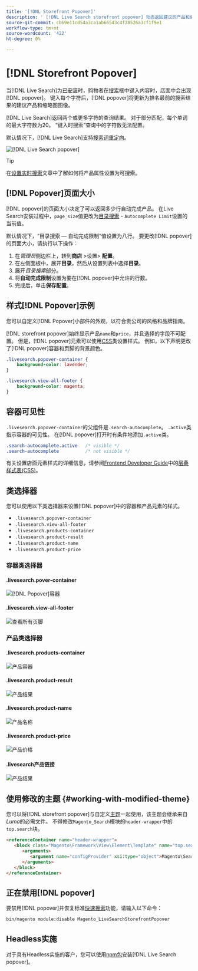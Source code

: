 ```yaml
---
title: '[!DNL Storefront Popover]'
description: ' [!DNL Live Search storefront popover] 动态返回建议的产品和缩略图。'
source-git-commit: cb69e11cd54a3ca1ab66543c4f28526a3cf1f9e1
workflow-type: tm+mt
source-wordcount: '422'
ht-degree: 0%

---
```


# [!DNL Storefront Popover]

当[!DNL Live Search]为[已安装](install.md)时，购物者在[搜索](https://experienceleague.adobe.com/docs/commerce-admin/catalog/catalog/search/search.html#quick-search)框中键入内容时，店面中会出现[!DNL popover]。 键入每个字符后，[!DNL popover]将更新为排名最前的搜索结果的建议产品和缩略图图像。

[!DNL Live Search]返回两个或更多字符的查询结果。 对于部分匹配，每个单词的最大字符数为20。 “键入时搜索”查询中的字符数无法配置。

默认情况下，[!DNL Live Search]支持[搜索词重定向](https://experienceleague.adobe.com/docs/commerce-admin/catalog/catalog/search/search-terms.html)。

![[!DNL Live Search popover]](assets/storefront-search-as-you-type.png)

>[!TIP]
>
>在[设置实时搜索](workspace.md)文章中了解如何将产品属性设置为可搜索。

## [!DNL Popover]页面大小

[!DNL popover]的页面大小决定了可以返回多少行自动完成产品。 在Live Search安装过程中，`page_size`值更改为[目录搜索](https://experienceleague.adobe.com/docs/commerce-admin/config/catalog/catalog.html) - `Autocomplete Limit`设置的当前值。

默认情况下，“目录搜索 — 自动完成限制”值设置为八行。 要更改[!DNL popover]的页面大小，请执行以下操作：

1. 在&#x200B;*管理员*&#x200B;侧边栏上，转到&#x200B;**商店** >设置> **配置**。
1. 在左侧面板中，展开&#x200B;**目录**，然后从设置列表中选择&#x200B;**目录**。
1. 展开&#x200B;*目录搜索*&#x200B;部分。
1. 将&#x200B;**自动完成限制**&#x200B;设置为要在[!DNL popover]中允许的行数。
1. 完成后，单击&#x200B;**保存配置**。

## 样式[!DNL Popover]示例

您可以自定义[!DNL Popover]小部件的外观，以符合贵公司的风格和品牌指南。

[!DNL storefront popover]始终显示产品`name`和`price`，并且选择的字段不可配置。 但是，[!DNL popover]元素可以使用[CSS](https://developer.adobe.com/commerce/frontend-core/guide/css/)类设置样式。 例如，以下声明更改了[!DNL popover]容器和页脚的背景颜色。

```css
.livesearch.popover-container {
    background-color: lavender;
}

.livesearch.view-all-footer {
    background-color: magenta;
}
```

## 容器可见性

`.livesearch.popover-container`的父组件是`.search-autocomplete`。  `.active`类指示容器的可见性。 在[!DNL popover]打开时有条件地添加`.active`类。

```css
.search-autocomplete.active   /* visible */
.search-autocomplete          /* not visible */
```

有关设置店面元素样式的详细信息，请参阅[Frontend Developer Guide](https://developer.adobe.com/commerce/frontend-core/guide/)中的[层叠样式表(CSS)](https://developer.adobe.com/commerce/frontend-core/guide/css/)。

## 类选择器

您可以使用以下类选择器来设置[!DNL popover]中的容器和产品元素的样式。

- `.livesearch.popover-container`
- `.livesearch.view-all-footer`
- `.livesearch.products-container`
- `.livesearch.product-result`
- `.livesearch.product-name`
- `.livesearch.product-price`

### 容器类选择器

#### .livesearch.pover-container

![[!DNL Popover]容器](assets/livesearch-popover-container.png)

#### .livesearch.view-all-footer

![查看所有页脚](assets/livesearch-view-all-footer.png)

### 产品类选择器

#### .livesearch.products-container

![产品容器](assets/livesearch-product-container.png)

#### .livesearch.product-result

![产品结果](assets/livesearch-product-result.png)

#### .livesearch.product-name

![产品名称](assets/livesearch-product-name.png)

#### .livesearch.product-price

![产品价格](assets/livesearch-product-price.png)

#### .livesearch产品链接

![产品结果](assets/livesearch-product-link.png)

## 使用修改的主题 {#working-with-modified-theme}

您可以将[!DNL storefront popover]与自定义[主题](https://developer.adobe.com/commerce/frontend-core/guide/themes/)一起使用，该主题会继承来自&#x200B;*Luma*&#x200B;的必需文件。 不得修改`Magento_Search`模块的`header-wrapper`中的`top.search`块。

```html
<referenceContainer name="header-wrapper">
   <block class="Magento\Framework\View\Element\Template" name="top.search" as="topSearch" template="Magento_Search::form.mini.phtml">
      <arguments>
         <argument name="configProvider" xsi:type="object">Magento\Search\ViewModel\ConfigProvider</argument>
      </arguments>
   </block>
</referenceContainer>
```

## 正在禁用[!DNL popover]

要禁用[!DNL popover]并恢复标准[快速搜索](https://experienceleague.adobe.com/docs/commerce-admin/catalog/catalog/search/search.html#quick-search)功能，请输入以下命令：

```bash
bin/magento module:disable Magento_LiveSearchStorefrontPopover
```

## Headless实施

对于具有Headless实施的客户，您可以使用[npm包](https://www.npmjs.com/package/@magento/ds-livesearch-storefront-utils)安装[!DNL Live Search popover]。

